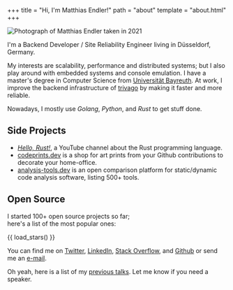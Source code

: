 +++
title = "Hi, I'm Matthias Endler!"
path = "about"
template = "about.html"
+++

<!-- Use plain old JPEG here so Google might index it. -->
<img src="/about/matthias-endler.jpg" alt="Photograph of Matthias Endler taken in 2021" />

I'm a Backend Developer / Site Reliability Engineer living in Düsseldorf,
Germany.

My interests are scalability, performance and distributed systems; but I also
play around with embedded systems and console emulation.  I have a master's
degree in Computer Science from [Universit&auml;t Bayreuth].  At work, I improve
the backend infrastructure of [trivago] by making it faster and more reliable.

Nowadays, I mostly use _Golang_, _Python_, and _Rust_ to get stuff done.

## Side Projects

- [*Hello, Rust!*], a YouTube channel about the Rust programming language.
- [codeprints.dev](https://codeprints.dev) is a shop for art prints from your
  Github contributions to decorate your home-office.
- [analysis-tools.dev](https://analysis-tools.dev) is an open comparison
  platform for static/dynamic code analysis software, listing 500+ tools.

## Open Source

I started 100+ open source projects so far;  
here's a list of the most popular ones:

{{ load_stars() }}

You can find me on [Twitter], [LinkedIn], [Stack Overflow], and [Github] or send me an <a href="mailto:&#109;&#097;&#116;&#116;&#104;&#105;&#097;&#115;&#064;&#101;&#110;&#100;&#108;&#101;&#114;&#046;&#100;&#101;&#118;">e-mail</a>.

Oh yeah, here is a list of my [previous talks][talks]. Let me know if you need a speaker.

[universit&auml;t bayreuth]: https://www.uni-bayreuth.de/en/index.html
[trivago]: https://tech.trivago.com/
[*hello, rust!*]: https://hello-rust.show
[talks]: @/static/talks/index.md
[github]: https://github.com/mre/
[twitter]: https://twitter.com/matthiasendler
[stack overflow]: https://stackoverflow.com/users/270334/mre
[linkedin]: https://www.linkedin.com/in/endlermatthias/
